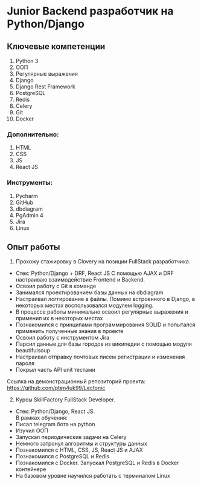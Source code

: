 # Junior Backend разработчик на Python/Django

## Ключевые компетенции
1. Python 3
2. ООП
3. Регулярные выражения
4. Django
5. Django Rest Framework
6. PostgreSQL
7. Redis
8. Celery
9. Git
10. Docker

### Дополнительно:
1. HTML
2. CSS
3. JS
4. React JS

### Инструменты:
1. Pycharm
2. GitHub
3. dbdiagram
4. PgAdmin 4
5. Jira
6. Linux

## Опыт работы

1. Прохожу стажировку в Clovery на позиции FullStack разработчика.
 - Стек: Python/Django + DRF, React JS 
С помощью AJAX и DRF настраиваю взаимодействие Frontend и Backend. 
 - Освоил работу с Git в команде 
 - Занимался проектированием базы данных на dbdiagram
 - Настраивал логгирование в файлы. Помимо встроенного в Django, в некоторых местах воспользовался модулем logging.
 - В процессе работы минимально освоил регулярные выражения и применил их в некоторых местах
 - Познакомился с принципами программирования SOLID и попытался применить полученные знания в проекте
 - Освоил работу с инструментом Jira
 - Парсил данные для базы городов из википедии с помощью модуля beautifulsoup
 - Настраивал отправку почтовых писем регистрации и изменения пароля
 - Покрыл часть API unit тестами

Ссылка на демонстрационный репозиторий проекта: https://github.com/pten4uk99/Lectonic

2. Курсы SkillFactory FullStack Developer.
- Стек: Python/Django, React JS. <br/>
В рамках обучения:
- Писал telegram бота на python
- Изучил ООП
- Запускал периодические задачи на Celery
- Немного затронул алгоритмы и структуры данных
- Познакомился с HTML, CSS, JS, React JS и AJAX
- Познакомился с PostgreSQL и Redis
- Познакомился с Docker. Запускал PostgreSQL и Redis в Docker контейнере
- На базовом уровне научился работать с терминалом Linux